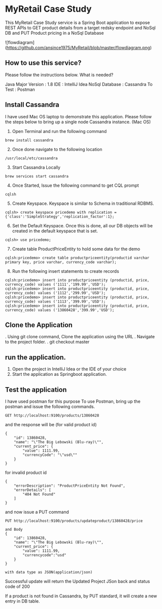 # MyRetail Case Study

This MyRetail Case Study service is a Spring Boot application to expose REST APIs to GET product details from a target redsky endpoint and NoSql DB and PUT Product pricing in a NoSql Database

![flowdiagram] (https://github.com/ansince1975/MyRetail/blob/master/flowdiagram.png)

## How to use this service?

Please follow the instructions below.
What is needed?

Java Major Version : 1.8
IDE : IntelliJ Idea
NoSql Database : Cassandra
To Test : Postman

## Install Cassandra 

I have used Mac OS laptop to demonstrate this application.
Please follow the steps below to bring up a single node Cassandra instance. (Mac OS)

1. Open Terminal and run the following command
```command
brew install cassandra
```

2. Once done navigate to the following location
```command
/usr/local/etc/cassandra
```

3. Start Cassandra Locally
```command
brew services start cassandra
```

4. Once Started, Issue the following command to get CQL prompt
```command
cqlsh
```

5. Create Keyspace. Keyspace is similar to Schema in traditional RDBMS.
```command
cqlsh> create keyspace pricedemo with replication = {'class':'SimpleStrategy','replication_factor':1};
```

6. Set the Default Keyspace. Once this is done, all our DB objects will be created in the default keyspace that is set.
```command
cqlsh> use pricedemo;
```

7. Create table ProductPriceEntity to hold some data for the demo
```command
cqlsh:pricedemo> create table productpriceentity(productid varchar primary key, price varchar, currency_code varchar);
```

8. Run the following insert statements to create records
```command
cqlsh:pricedemo> insert into productpriceentity (productid, price, currency_code) values ('1111','199.99','USD');
cqlsh:pricedemo> insert into productpriceentity (productid, price, currency_code) values ('1112','299.99','USD');
cqlsh:pricedemo> insert into productpriceentity (productid, price, currency_code) values ('1113','399.99','USD');
cqlsh:pricedemo> insert into productpriceentity (productid, price, currency_code) values ('13860428','399.99','USD');
```


## Clone the Application

. Using git clone command, Clone the application using the URL
. Navigate to the project folder.
. git checkout master

## run the application.

1. Open the project in IntelliJ Idea or the IDE of your choice
2. Start the application as Springboot application.

## Test the application

I have used postman for this purpose
To use Postman, bring up the postman and issue the following commands.

```GET
GET http://localhost:9100/products/13860428
```

and the response will be (for valid product id)
```
{
    "id": 13860428,
    "name": "\"The Big Lebowski (Blu-ray)\"",
    "current_price": {
        "value": 1111.99,
        "currencyCode": "\"usd\""
    }
}
```

for invalid product id
```
{
    "errorDescription": "ProductPriceEntity Not Found",
    "errorDetails": [
        "404 Not Found"
    ]
}
```

and now issue a PUT command
```PUT
PUT http://localhost:9100/products/updateproduct/13860428/price

and Body 
{
    "id": 13860428,
    "name": "\"The Big Lebowski (Blu-ray)\"",
    "current_price": {
        "value": 1111.99,
        "currencycode":"usd"
    }
}

with data type as JSON(application/json)
```
Successful update will return the Updated Project JSon back and status code of 200

If a product is not found in Cassandra, by PUT standard, it will create a new entry in DB table.






 
